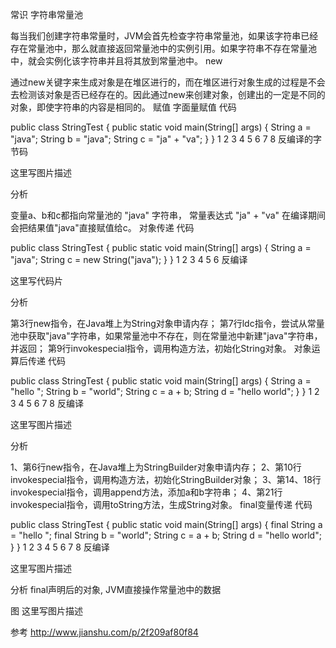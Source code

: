 常识
字符串常量池

每当我们创建字符串常量时，JVM会首先检查字符串常量池，如果该字符串已经存在常量池中，那么就直接返回常量池中的实例引用。如果字符串不存在常量池中，就会实例化该字符串并且将其放到常量池中。
new

通过new关键字来生成对象是在堆区进行的，而在堆区进行对象生成的过程是不会去检测该对象是否已经存在的。因此通过new来创建对象，创建出的一定是不同的对象，即使字符串的内容是相同的。
赋值
字面量赋值
代码

public class StringTest {
    public static void main(String[] args) {
        String a = "java";
        String b = "java";
        String c = "ja" + "va";
    }
}
1
2
3
4
5
6
7
8
反编译的字节码

这里写图片描述

分析

变量a、b和c都指向常量池的 "java" 字符串，
常量表达式 "ja" + "va" 在编译期间会把结果值"java"直接赋值给c。
对象传递
代码

public class StringTest {
    public static void main(String[] args) {
        String a = "java";
        String c = new String("java");
    }
}
1
2
3
4
5
6
反编译

这里写代码片

分析

第3行new指令，在Java堆上为String对象申请内存；
第7行ldc指令，尝试从常量池中获取"java"字符串，如果常量池中不存在，则在常量池中新建"java"字符串，并返回；
第9行invokespecial指令，调用构造方法，初始化String对象。
对象运算后传递
代码

public class StringTest {
    public static void main(String[] args) {
        String a = "hello ";
        String b = "world";
        String c = a + b;
        String d = "hello world";
    }
}
1
2
3
4
5
6
7
8
反编译

这里写图片描述

分析

1、第6行new指令，在Java堆上为StringBuilder对象申请内存；
2、第10行invokespecial指令，调用构造方法，初始化StringBuilder对象；
3、第14、18行invokespecial指令，调用append方法，添加a和b字符串；
4、第21行invokespecial指令，调用toString方法，生成String对象。
final变量传递
代码

public class StringTest {
    public static void main(String[] args) {
        final String a = "hello ";
        final String b = "world";
        String c = a + b;
        String d = "hello world";
    }
}
1
2
3
4
5
6
7
8
反编译

这里写图片描述

分析 
final声明后的对象, 
JVM直接操作常量池中的数据

图
这里写图片描述

参考
http://www.jianshu.com/p/2f209af80f84